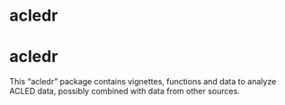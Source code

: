 <!-- README.md is generated from README.Rmd. Please edit README.Rmd, NOT README.md. -->

# acledr

<!-- badges: start -->

<!-- badges: end -->

# acledr

This “acledr” package contains vignettes, functions and data to analyze ACLED data, possibly combined with data from other sources.

